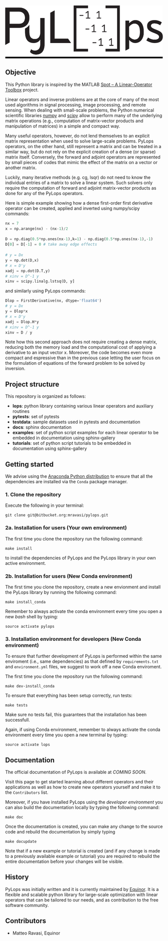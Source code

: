 ![PyLops](docs/source/_static/pylops_b.png)

## Objective
This Python library is inspired by the MATLAB [Spot – A Linear-Operator Toolbox](http://www.cs.ubc.ca/labs/scl/spot/) project.

Linear operators and inverse problems are at the core of many of the most used algorithms
in signal processing, image processing, and remote sensing. When dealing with small-scale problems,
the Python numerical scientific libraries [numpy](http://www.numpy.org)
and [scipy](https://www.scipy.org/scipylib/index.html) allow to perform many
of the underlying matrix operations (e.g., computation of matrix-vector products and manipulation of matrices)
in a simple and compact way.

Many useful operators, however, do not lend themselves to an explicit matrix
representation when used to solve large-scale problems. PyLops operators, on the other hand, still represent a matrix
and can be treated in a similar way, but do not rely on the explicit creation of a dense (or sparse) matrix itself. Conversely,
the forward and adjoint operators are represented by small pieces of codes that mimic the effect of the matrix
on a vector or another matrix.

Luckily, many iterative methods (e.g. cg, lsqr) do not need to know the individual entries of a matrix to solve a linear system.
Such solvers only require the computation of forward and adjoint matrix-vector products as done for any of the PyLops operators.

Here is simple example showing how a dense first-order first derivative operator can be created,
applied and inverted using numpy/scipy commands:
```python
nx = 7
x = np.arange(nx) - (nx-1)/2

D = np.diag(0.5*np.ones(nx-1),k=1) - np.diag(0.5*np.ones(nx-1),-1)
D[0] = D[-1] = 0 # take away edge effects

# y = Dx
y = np.dot(D,x)
# x = D'y
xadj = np.dot(D.T,y)
# xinv = D^-1 y
xinv = scipy.linalg.lstsq(D, y]
```
and similarly using PyLops commands:
```python
Dlop = FirstDerivative(nx, dtype='float64')
# y = Dx
y = Dlop*x
# x = D'y
xadj = Dlop.H*y
# xinv = D^-1 y
xinv = D / y
```

Note how this second approach does not require creating a dense matrix, reducing both the memory load and the computational cost of
applying a derivative to an input vector x. Moreover, the code becomes even more compact and espressive than in the previous case
letting the user focus on the formulation of equations of the forward problem to be solved by inversion.


## Project structure
This repository is organized as follows:
* **lops**:       python library containing various linear operators and auxiliary routines
* **pytests**:    set of pytests
* **testdata**:   sample datasets used in pytests and documentation
* **docs**:       sphinx documentation
* **examples**:   set of python script examples for each linear operator to be embedded in documentation using sphinx-gallery
* **tutorials**:  set of python script tutorials to be embedded in documentation using sphinx-gallery

## Getting started

We advise using the [Anaconda Python distribution](https://www.anaconda.com/download)
to ensure that all the dependencies are installed via the ``Conda`` package manager.

### 1. Clone the repository

Execute the following in your terminal:

```
git clone git@bitbucket.org:mravasi/pylops.git
```

### 2a. Installation for users (Your own environment)

The first time you clone the repository run the following command:
```
make install
```
to install the dependencies of PyLops and the PyLops library in your own active environment.

### 2b. Installation for users (New Conda environment)
The first time you clone the repository, create a new envionment and install the PyLops library
by running the following command:
```
make install_conda
```
Remember to always activate the conda environment every time you open a new *bash* shell by typing:
```
source activate pylops
```

### 3. Installation environment for developers (New Conda environment)
To ensure that further development of PyLops is performed within the same enviroment (i.e., same dependencies) as
that defined by ``requirements.txt`` and ``environment.yml`` files, we suggest to work off a new Conda enviroment.

The first time you clone the repository run the following command:
```
make dev-install_conda
```
To ensure that everything has been setup correctly, run tests:
```
make tests
```
Make sure no tests fail, this guarantees that the installation has been successfull.

Again, if using Conda environment, remember to always activate the conda environment every time you open
a new terminal by typing:
```
source activate lops
```

## Documentation
The official documentation of PyLops is available at *COMING SOON*.

Visit this page to get started learning about different operators and their applications as well as how to
create new operators yourself and make it to the ``Contributors`` list.

Moreover, if you have installed PyLops using the *developer environment* you can also build the documentation locally by
typing the following command:
```
make doc
```
Once the documentation is created, you can make any change to the source code and rebuild the documentation by
simply typing
```
make docupdate
```
Note that if a new example or tutorial is created (and if any change is made to a previously available example or tutorial)
you are required to rebuild the entire documentation before your changes will be visible.


## History
PyLops was initially written and it is currently maintained by [Equinor](https://www.equinor.com).
It is a flexible and scalable python library for large-scale optimization with linear
operators that can be tailored to our needs, and as contribution to the free software community.


## Contributors
* Matteo Ravasi, Equinor